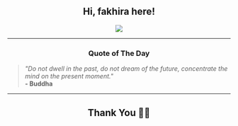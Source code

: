 <h2 align="center"> Hi, fakhira here!</h2>

<p align="center">
<a href="https://github.com/fakhiralkda" alt="github streak"><img src="https://dvst-streak.herokuapp.com/?user=fakhiralkda&theme=tokyonight&fire=DD472C"></a>
</p>

<hr>
<h3 align="center">Quote of The Day</h3>
<p align="center">
<blockquote>
<i>"Do not dwell in the past, do not dream of the future, concentrate the mind on the present moment."</i>
<br>
<b>- Buddha</b>
</blockquote>
</p>


<hr>
<h2 align="center">Thank You 🙏🏼</h2>
